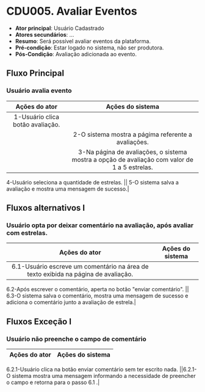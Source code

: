 # CDU005. Avaliar Eventos

- **Ator principal**: Usuário Cadastrado
- **Atores secundários**: ...  
- **Resumo**: Será possível avaliar eventos da plataforma.
- **Pré-condição**: Estar logado no sistema, não ser produtora.
- **Pós-Condição**: Avaliação adicionada ao evento.

## Fluxo Principal
### Usuário avalia evento
| Ações do ator | Ações do sistema |
| :-----------------: | :-----------------: |
|1-Usuário clica botão avaliação.
 || 2-O sistema mostra a págima referente a avaliações.
 || 3-Na página de avaliações, o sistema mostra a opção de avaliação com valor de 1 a 5 estrelas.||
 4-Usuário seleciona a quantidade de estrelas.
 || 5-O sistema salva a avaliação e mostra uma mensagem de sucesso.|


## Fluxos alternativos I
### Usuário opta por deixar comentário na avaliação, após avaliar com estrelas.
| Ações do ator | Ações do sistema |
| :-----------------: | :-----------------: |
 6.1-Usuário escreve um comentário na área de texto exibida na página de avaliação.|| 
 6.2-Após escrever o comentário, aperta no botão "enviar comentário".
 || 6.3-O sistema salva o comentário, mostra uma mensagem de sucesso e adiciona o comentário junto a avaliação de estrela.|


## Fluxos Exceção I
### Usuário não preenche o campo de comentário
| Ações do ator | Ações do sistema |
| :-----------------: | :-----------------: |
6.2.1-Usuário clica na botão enviar comentário sem ter escrito nada. 
||6.2.1-O sistema mostra uma mensagem informando a necessidade de preencher o campo e retorna para o passo 6.1 .|

<!-- Caso a ser elaborado -->
<!-- ## Fluxos Exceção II
### Usuário não seleciona quantidade de estrelas
| Ações do ator | Ações do sistema |
| :-----------------: | :-----------------: |
4.1 - Usuário clica na botão enviar comentário sem ter dado uma quantidade de estrelas.
||4.2 - O sistema toma como padrão 5 estrelas e salva a avaliação.| -->